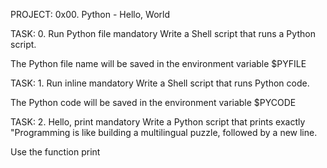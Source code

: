 PROJECT: 0x00. Python - Hello, World

TASK: 0. Run Python file
mandatory
Write a Shell script that runs a Python script.

The Python file name will be saved in the environment variable $PYFILE

TASK: 1. Run inline
mandatory
Write a Shell script that runs Python code.

The Python code will be saved in the environment variable $PYCODE

TASK: 2. Hello, print
mandatory
Write a Python script that prints exactly "Programming is like building a multilingual puzzle, followed by a new line.

Use the function print
